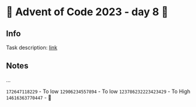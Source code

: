 # 🎄 Advent of Code 2023 - day 8 🎄

## Info

Task description: [link](https://adventofcode.com/2023/day/8)

## Notes

...

`172647118229` - To low
`12906234557894` - To low
`123786232223423429` - To High
`14616363770447` - 🚀
